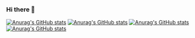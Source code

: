### Hi there 👋

<!--
**Levi-Michael/Levi-Michael** is a ✨ _special_ ✨ repository because its `README.md` (this file) appears on your GitHub profile.

Here are some ideas to get you started:

- 🔭 I’m currently working on ...
- 🌱 I’m currently learning ...
- 👯 I’m looking to collaborate on ...
- 🤔 I’m looking for help with ...
- 💬 Ask me about ...
- 📫 How to reach me: ...
- 😄 Pronouns: ...
- ⚡ Fun fact: ...
-->


[![Anurag's GitHub stats](https://github-readme-stats.vercel.app/api?username=Levi-Michael)](https://github.com/anuraghazra/github-readme-stats) [![Anurag's GitHub stats](https://github-readme-streak-stats.herokuapp.com/?user=ClaraCrazy&theme=dracula&hide_border=false)](https://github.com/anuraghazra/github-readme-stats) [![Anurag's GitHub stats](https://github-readme-stats.vercel.app/api/top-langs/?username=ClaraCrazy&theme=dracula&hide_border=false&include_all_commits=false&count_private=true&layout=compact)](https://github.com/anuraghazra/github-readme-stats)
[![Anurag's GitHub stats](https://github-profile-trophy.vercel.app/?username=Levi-Michael&theme=dracula&no-frame=false&no-bg=false&margin-w=4&rank=-C)](https://github.com/anuraghazra/github-readme-stats)
